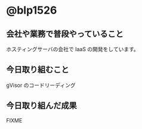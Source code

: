 # @blp1526

## 会社や業務で普段やっていること

ホスティングサーバの会社で IaaS の開発をしています。

## 今日取り組むこと

gVisor のコードリーディング

## 今日取り組んだ成果

FIXME
